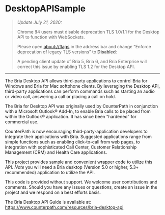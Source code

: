 # DesktopAPISample

> *Update July 21, 2020:*   
>
>Chrome 84 users must disable deprecation TLS 1.0/1.1 for the Desktop API to function with WebSockets. 
>
>Please open [about://flags](about://flags) in the address bar and change “Enforce deprecation of legacy TLS versions” to **Disabled**:
> 
> A pending client update of Bria 5, Bria 6, and Bria Enterprise will correct
> this issue by enabling TLS 1.2 for the Desktop API.
---
The Bria Desktop API allows third-party applications to control Bria for Windows and Bria for Mac softphone clients. By leveraging the Desktop API, third-party applications can perform commands such as starting an audio or video call, answering a call or placing a call on hold.

The Bria for Desktop API was originally used by CounterPath in conjunction with a Microsoft Outlook® Add-In, to enable Bria calls to be placed from within the Outlook® application. It has since been “hardened” for commercial use.

CounterPath is now encouraging third-party-application developers to integrate their applications with Bria. Suggested applications range from simple functions such as enabling click-to-call from web pages, to integration with sophisticated Call Center, Customer Relationship Management (CRM) and Health Care applications.

This project provides sample and convenient wrapper code to utilize this API. *Note* you will need a Bria desktop (Version 5.0 or higher, 5.3+ recommended) application to utilize the API.

This code is provided without support.  We welcome user contributions and comments.  Should you have any issues or questions, create an issue in the project and we respond on a best efforts basis.    

The Bria Desktop API Guide is available at:
https://www.counterpath.com/resources/bria-desktop-api 
